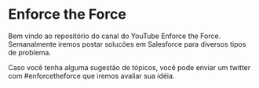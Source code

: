 # Enforce the Force
Bem vindo ao repositório do canal do YouTube Enforce the Force. Semanalmente iremos postar solucões em Salesforce para diversos tipos de problema.

Caso você tenha alguma sugestão de tópicos, você pode enviar um twitter com #enforcetheforce que iremos avaliar sua idéia.
